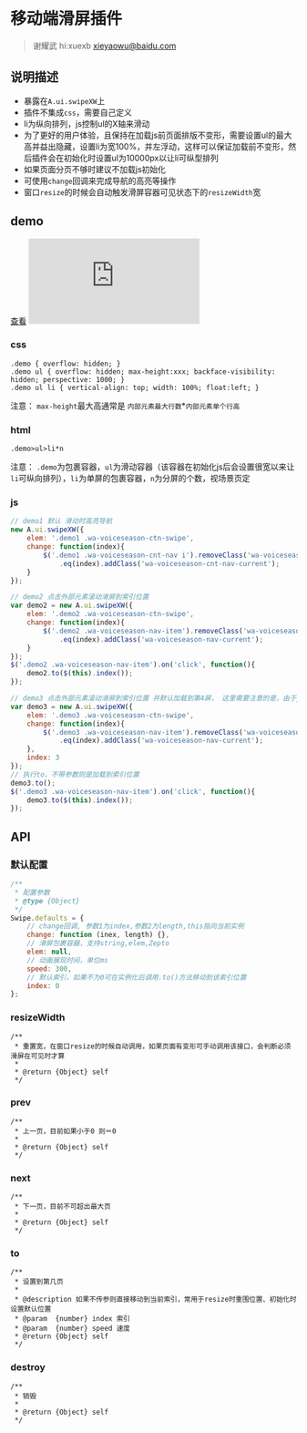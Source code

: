 # 移动端滑屏插件

> 谢耀武 hi:xuexb xieyaowu@baidu.com

## 说明描述

* 暴露在`A.ui.swipeXW`上
* 插件不集成`css`，需要自己定义
* li为纵向排列，js控制ul的X轴来滑动
* 为了更好的用户体验，且保持在加载js前页面排版不变形，需要设置ul的最大高并益出隐藏，设置li为宽100%，并左浮动，这样可以保证加载前不变形，然后插件会在初始化时设置ul为10000px以让li可纵型排列
* 如果页面分页不够时建议不加载js初始化
* 可使用`change`回调来完成导航的高亮等操作
* 窗口`resize`的时候会自动触发滑屏容器可见状态下的`resizeWidth`宽

## demo

[查看](http://github.xuexb.com/demo/swipe/demo.html)
![](http://s.jiathis.com/qrcode.php?url=http://github.xuexb.com/demo/swipe/demo.html)

### css
```
.demo { overflow: hidden; }
.demo ul { overflow: hidden; max-height:xxx; backface-visibility: hidden; perspective: 1000; }
.demo ul li { vertical-align: top; width: 100%; float:left; }
```
注意： `max-height`最大高通常是 `内部元素最大行数`*`内部元素单个行高`

### html
```
.demo>ul>li*n
```
注意： `.demo`为包裹容器，`ul`为滑动容器（该容器在初始化js后会设置很宽以来让`li`可纵向排列），`li`为单屏的包裹容器，`n`为分屏的个数，视场景页定

### js

```js
// demo1 默认 滑动时高亮导航
new A.ui.swipeXW({
    elem: '.demo1 .wa-voiceseason-ctn-swipe',
    change: function(index){
        $('.demo1 .wa-voiceseason-cnt-nav i').removeClass('wa-voiceseason-cnt-nav-current')
            .eq(index).addClass('wa-voiceseason-cnt-nav-current');
    }
});

// demo2 点击外部元素滚动滑屏到索引位置
var demo2 = new A.ui.swipeXW({
    elem: '.demo2 .wa-voiceseason-ctn-swipe',
    change: function(index){
        $('.demo2 .wa-voiceseason-nav-item').removeClass('wa-voiceseason-nav-current')
            .eq(index).addClass('wa-voiceseason-nav-current');
    }
});
$('.demo2 .wa-voiceseason-nav-item').on('click', function(){
    demo2.to($(this).index());
});

// demo3 点击外部元素滚动滑屏到索引位置 并默认加载到第4屏， 这里需要注意的是，由于js在移动端加载慢，建议直接使用模板高亮导航为第4个，而滑屏那里由js控制
var demo3 = new A.ui.swipeXW({
    elem: '.demo3 .wa-voiceseason-ctn-swipe',
    change: function(index){
        $('.demo3 .wa-voiceseason-nav-item').removeClass('wa-voiceseason-nav-current')
            .eq(index).addClass('wa-voiceseason-nav-current');
    },
    index: 3
});
// 执行to，不带参数则是加载到索引位置
demo3.to();
$('.demo3 .wa-voiceseason-nav-item').on('click', function(){
    demo3.to($(this).index());
});
```

## API

### 默认配置

``` js
/**
 * 配置参数
 * @type {Object}
 */
Swipe.defaults = {
    // change回调, 参数1为index,参数2为length,this指向当前实例
    change: function (inex, length) {},
    // 滑屏包裹容器，支持string,elem,Zepto
    elem: null,
    // 动画展现时间，单位ms
    speed: 300,
    // 默认索引，如果不为0可在实例化后调用.to()方法移动到该索引位置
    index: 0
};
```

### resizeWidth

```
/**
 * 重置宽，在窗口resize的时候自动调用，如果页面有变形可手动调用该接口，会判断必须滑屏在可见时才算
 *
 * @return {Object} self
 */
```

### prev
```
/**
 * 上一页，目前如果小于0 则＝0
 *
 * @return {Object} self
 */
```

### next
```
/**
 * 下一页，目前不可超出最大页
 *
 * @return {Object} self
 */
```

### to

```
/**
 * 设置到第几页
 *
 * @description 如果不传参则直接移动到当前索引，常用于resize时重围位置、初始化时设置默认位置
 * @param  {number} index 索引
 * @param  {number} speed 速度
 * @return {Object} self
 */
```

### destroy

```
/**
 * 销毁
 *
 * @return {Object} self
 */
```